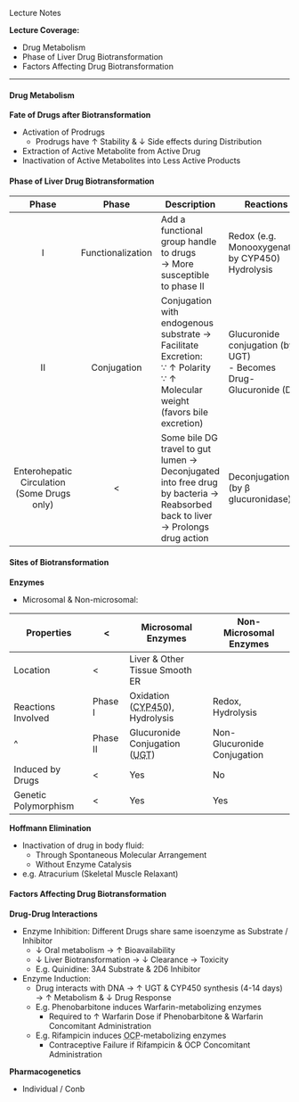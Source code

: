 Lecture Notes

**Lecture Coverage:**
- Drug Metabolism
- Phase of Liver Drug Biotransformation
- Factors Affecting Drug Biotransformation

---
#### **Drug Metabolism**
**Fate of Drugs after Biotransformation**
- Activation of Prodrugs
	- Prodrugs have ↑ Stability & ↓ Side effects during Distribution
- Extraction of Active Metabolite from Active Drug
- Inactivation of Active Metabolites into Less Active Products



#### **Phase of Liver Drug Biotransformation**

|                     **Phase**                     |     **Phase**     | **Description**                                                                                                                    | **Reactions**                                                       |
| :-----------------------------------------------: | :---------------: | ---------------------------------------------------------------------------------------------------------------------------------- | ------------------------------------------------------------------- |
|                         I                         | Functionalization | Add a functional group handle to drugs<br>→ More susceptible to phase II                                                           | Redox (e.g. Monooxygenation by CYP450)<br>Hydrolysis                |
|                      <br>II                       |  <br>Conjugation  | Conjugation with endogenous substrate → Facilitate Excretion:<br>∵ ↑ Polarity<br>∵ ↑ Molecular weight (favors bile excretion)      | Glucuronide conjugation (by UGT)<br>- Becomes Drug-Glucuronide (DG) |
| Enterohepatic<br>Circulation<br>(Some Drugs only) |         <         | Some bile DG travel to gut lumen →<br>Deconjugated into free drug by bacteria → Reabsorbed back to liver<br>→ Prolongs drug action | Deconjugation (by β glucuronidase)                                  |


#### **Sites of Biotransformation**
**Enzymes**
- Microsomal & Non-microsomal:

| Properties             | <        | Microsomal Enzymes                                                                         | Non-Microsomal Enzymes      |
| ---------------------- | -------- | ------------------------------------------------------------------------------------------ | --------------------------- |
| Location               | <        | Liver & Other Tissue Smooth ER                                                             |                             |
| <br>Reactions Involved | Phase I  | Oxidation (<abbr Title="Cytochrome P 450 Isoenzyme Superfamily">CYP450</abbr>), Hydrolysis | Redox, Hydrolysis           |
| ^                      | Phase II | Glucuronide Conjugation (<abbr Title="UDP-Glucuronosyl Transferase">UGT</abbr>)            | Non-Glucuronide Conjugation |
| Induced by Drugs       | <        | Yes                                                                                        | No                          |
| Genetic Polymorphism   | <        | Yes                                                                                        | Yes                         |

**Hoffmann Elimination**
- Inactivation of drug in body fluid:
	- Through Spontaneous Molecular Arrangement
	- Without Enzyme Catalysis
- e.g. Atracurium (Skeletal Muscle Relaxant)



#### **Factors Affecting Drug Biotransformation**
**Drug-Drug Interactions**
- Enzyme Inhibition: Different Drugs share same isoenzyme as Substrate / Inhibitor
	- ↓ Oral metabolism → ↑ Bioavailability
	- ↓ Liver Biotransformation → ↓ Clearance → Toxicity
	- E.g. Quinidine: 3A4 Substrate & 2D6 Inhibitor
- Enzyme Induction:
	- Drug interacts with DNA → ↑ UGT & CYP450 synthesis (4-14 days) → ↑ Metabolism & ↓ Drug Response
	- E.g. Phenobarbitone induces Warfarin-metabolizing enzymes
		- Required to ↑ Warfarin Dose if Phenobarbitone & Warfarin Concomitant Administration
	- E.g. Rifampicin induces <abbr Title="Oral Contraceptive Pills">OCP</abbr>-metabolizing enzymes
		- Contraceptive Failure if Rifampicin & OCP Concomitant Administration

**Pharmacogenetics**
- Individual / Conb
